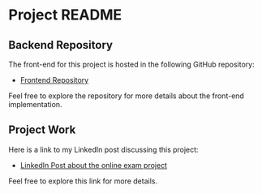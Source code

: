# Project README


## Backend Repository

The front-end for this project is hosted in the following GitHub repository:

- [Frontend Repository](https://github.com/madeeasycodinglife/college-directory-application-back-end)

Feel free to explore the repository for more details about the front-end implementation.

## Project Work

 Here is a link to my LinkedIn post discussing this project:

- [LinkedIn Post about the online exam project](https://www.linkedin.com/posts/pabitra-bera_reactjs-springboot-microservices-activity-7247568850987163649-wsus?utm_source=share&utm_medium=member_desktop)

Feel free to explore this link for more details.

